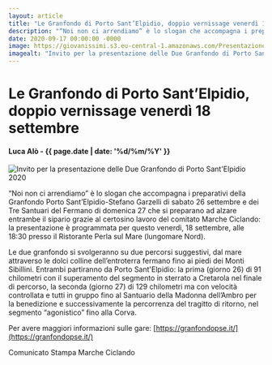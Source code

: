```yaml
---
layout: article
title: "Le Granfondo di Porto Sant’Elpidio, doppio vernissage venerdì 18 settembre"
description: "“Noi non ci arrendiamo” è lo slogan che accompagna i preparativi della Granfondo Porto Sant’Elpidio-Stefano Garzelli di sabato 26 settembre e dei Tre Santuari del Fermano di domenica 27 che si preparano ad alzare entrambe il sipario grazie al certosino lavoro del comitato Marche Ciclando: la presentazione è programmata per questo venerdì, 18 settembre, alle 18:30 presso il Ristorante Perla sul Mare (lungomare Nord)."
date: 2020-09-17 00:00:00 -0000
image: https://giovanissimi.s3.eu-central-1.amazonaws.com/Presentazione+Granfondo+Garzelli-Santuari+del+Fermano+18092020.jpeg
imagealt: "Invito per la presentazione delle Due Granfondo di Porto Sant'Elpidio 2020"
---
```


# Le Granfondo di Porto Sant’Elpidio, doppio vernissage venerdì 18 settembre

#### Luca Alò - {{ page.date | date: '%d/%m/%Y' }}

![Invito per la presentazione delle Due Granfondo di Porto Sant'Elpidio 2020](https://giovanissimi.s3.eu-central-1.amazonaws.com/Presentazione+Granfondo+Garzelli-Santuari+del+Fermano+18092020.jpeg)

“Noi non ci arrendiamo” è lo slogan che accompagna i preparativi della Granfondo Porto Sant’Elpidio-Stefano Garzelli di sabato 26 settembre e dei Tre Santuari del Fermano di domenica 27 che si preparano ad alzare entrambe il sipario grazie al certosino lavoro del comitato Marche Ciclando: la presentazione è programmata per questo venerdì, 18 settembre, alle 18:30 presso il Ristorante Perla sul Mare (lungomare Nord).

Le due granfondo si svolgeranno su due percorsi suggestivi, dal mare attraverso le dolci colline dell’entroterra fermano fino ai piedi dei Monti Sibillini. Entrambi partiranno da Porto Sant'Elpidio: la prima (giorno 26) di 91 chilometri con il superamento del segmento in sterrato a Cretarola nel finale di percorso, la seconda (giorno 27) di 129 chilometri ma con velocità controllata e tutti in gruppo fino al Santuario della Madonna dell’Ambro per la benedizione e successivamente la percorrenza del tragitto di ritorno, nel segmento “agonistico” fino alla Corva.

Per avere maggiori informazioni sulle gare: [https://granfondopse.it/](https://granfondopse.it/)

Comunicato Stampa Marche Ciclando

